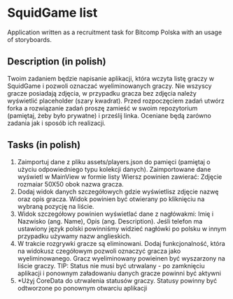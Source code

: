 # SquidGame list
Application written as a recruitment task for Bitcomp Polska with an usage of storyboards.

## Description (in polish)
Twoim zadaniem będzie napisanie aplikacji, która wczyta listę graczy w SquidGame i pozwoli oznaczać wyeliminowanych graczy. Nie wszyscy gracze posiadają zdjęcia, w przypadku gracza bez zdjęcia należy wyświetlić placeholder (szary kwadrat). Przed rozpoczęciem zadań utwórz forka a rozwiązanie zadań proszę zamieść w swoim repozytorium (pamiętaj, żeby było prywatne) i prześlij linka. Oceniane będą zarówno zadania jak i sposób ich realizacji.  

## Tasks (in polish)
 1. Zaimportuj dane z pliku assets/players.json do pamięci (pamiętaj o użyciu odpowiedniego typu kolekcji danych). Zaimportowane dane wyświetl w MainView w formie listy     Wiersz powinien zawierać: Zdjęcie rozmaiar 50X50 obok nazwa gracza.
 2. Dodaj widok danych szczegółowych gdzie wyświetlisz zdjęcie nazwę oraz opis gracza. Widok powinien być otwierany po kliknięciu na wybraną pozycję na liście.
 3. Widok szczegółowy powinien wyświetlać dane z nagłówakmi: Imię i Nazwisko (ang. Name), Opis (ang. Description). Jeśli telefon ma ustawiony język polski powinniśmy widzieć nagłówki po polsku w innym przypadku używamy nazw anglieskich.
 4. W trakcie rozgrywki gracze są eliminowani. Dodaj funkcjonalność, która na widokusz czegółowym pozwoli oznaczyć gracza jako wyeliminowanego. Gracz wyeliminowany powieinen być wyszarzony na liście graczy. TIP: Status nie musi być utrwalany - po zamknięciu aplikacji i ponownym załadowaniu danych gracze powinni być aktywni
 5. *Użyj CoreData do utrwalenia statusów graczy. Statusy powinny być odtworzone po ponownym otwarciu aplikacji

